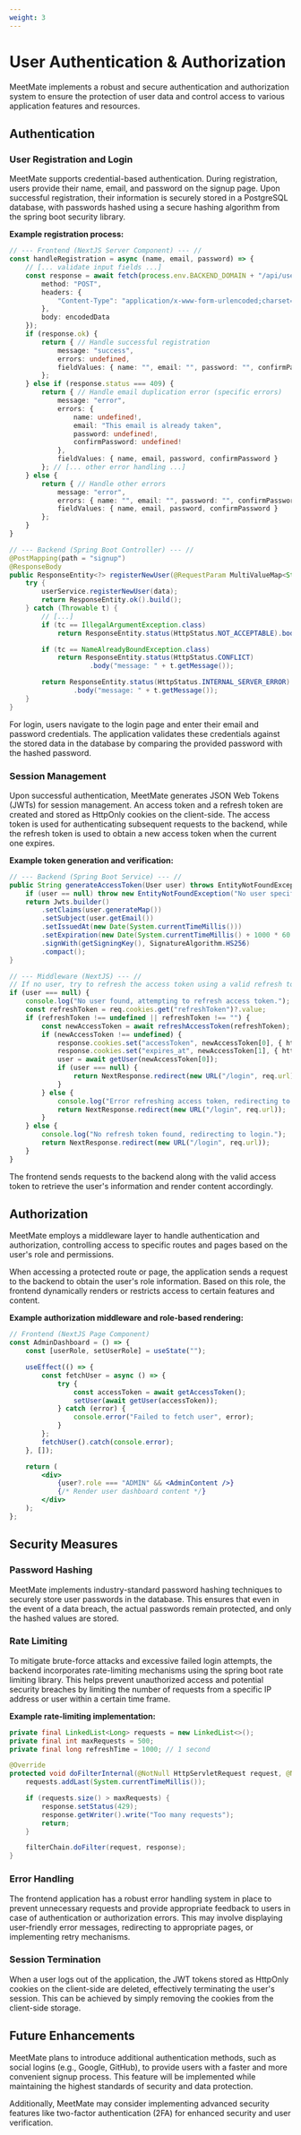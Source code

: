 ```yaml
---
weight: 3
---
```


# User Authentication & Authorization
MeetMate implements a robust and secure authentication and authorization system to ensure the protection of user data and control access to various application features and resources.

## Authentication

### User Registration and Login

MeetMate supports credential-based authentication. During registration, users provide their name, email, and password on the signup page. Upon successful registration, their information is securely stored in a PostgreSQL database, with passwords hashed using a secure hashing algorithm from the spring boot security library.

**Example registration process:**

```typescript
// --- Frontend (NextJS Server Component) --- //
const handleRegistration = async (name, email, password) => {
    // [... validate input fields ...]
    const response = await fetch(process.env.BACKEND_DOMAIN + "/api/user/signup", {
        method: "POST",
        headers: {
            "Content-Type": "application/x-www-form-urlencoded;charset=UTF-8"
        },
        body: encodedData
    });
    if (response.ok) {
        return { // Handle successful registration
            message: "success",
            errors: undefined,
            fieldValues: { name: "", email: "", password: "", confirmPassword: "" }
        };
    } else if (response.status === 409) {
        return { // Handle email duplication error (specific errors)
            message: "error",
            errors: {
                name: undefined!,
                email: "This email is already taken",
                password: undefined!,
                confirmPassword: undefined!
            },
            fieldValues: { name, email, password, confirmPassword }
        }; // [... other error handling ...]
    } else {
        return { // Handle other errors
            message: "error",
            errors: { name: "", email: "", password: "", confirmPassword: "" },
            fieldValues: { name, email, password, confirmPassword }
        };
    }
}
```
```java
// --- Backend (Spring Boot Controller) --- //
@PostMapping(path = "signup")
@ResponseBody
public ResponseEntity<?> registerNewUser(@RequestParam MultiValueMap<String, String> data) {
    try {
        userService.registerNewUser(data);
        return ResponseEntity.ok().build();
    } catch (Throwable t) {
        // [...]
        if (tc == IllegalArgumentException.class)
            return ResponseEntity.status(HttpStatus.NOT_ACCEPTABLE).body("message: " + t.getMessage());

        if (tc == NameAlreadyBoundException.class)
            return ResponseEntity.status(HttpStatus.CONFLICT)
                    .body("message: " + t.getMessage());

        return ResponseEntity.status(HttpStatus.INTERNAL_SERVER_ERROR)
                .body("message: " + t.getMessage());
    }
}
```
For login, users navigate to the login page and enter their email and password credentials. The application validates these credentials against the stored data in the database by comparing the provided password with the hashed password.

### Session Management

Upon successful authentication, MeetMate generates JSON Web Tokens (JWTs) for session management. An access token and a refresh token are created and stored as HttpOnly cookies on the client-side. The access token is used for authenticating subsequent requests to the backend, while the refresh token is used to obtain a new access token when the current one expires.

**Example token generation and verification:**

```java
// --- Backend (Spring Boot Service) --- //
public String generateAccessToken(User user) throws EntityNotFoundException {
    if (user == null) throw new EntityNotFoundException("No user specified");
    return Jwts.builder()
        .setClaims(user.generateMap())
        .setSubject(user.getEmail())
        .setIssuedAt(new Date(System.currentTimeMillis()))
        .setExpiration(new Date(System.currentTimeMillis() + 1000 * 60 * 5)) // expires in 5 minutes
        .signWith(getSigningKey(), SignatureAlgorithm.HS256)
        .compact();
}
```
```typescript
// --- Middleware (NextJS) --- //
// If no user, try to refresh the access token using a valid refresh token.
if (user === null) {
    console.log("No user found, attempting to refresh access token.");
    const refreshToken = req.cookies.get("refreshToken")?.value;
    if (refreshToken !== undefined || refreshToken !== "") {
        const newAccessToken = await refreshAccessToken(refreshToken);
        if (newAccessToken !== undefined) {
            response.cookies.set("accessToken", newAccessToken[0], { httpOnly: true, secure: true, sameSite: "strict" });
            response.cookies.set("expires_at", newAccessToken[1], { httpOnly: true, secure: true, sameSite: "strict" });
            user = await getUser(newAccessToken[0]);
            if (user === null) {
                return NextResponse.redirect(new URL("/login", req.url));
            }
        } else {
            console.log("Error refreshing access token, redirecting to login.");
            return NextResponse.redirect(new URL("/login", req.url));
        }
    } else {
        console.log("No refresh token found, redirecting to login.");
        return NextResponse.redirect(new URL("/login", req.url));
    }
}
```

The frontend sends requests to the backend along with the valid access token to retrieve the user's information and render content accordingly.

## Authorization

MeetMate employs a middleware layer to handle authentication and authorization, controlling access to specific routes and pages based on the user's role and permissions.

When accessing a protected route or page, the application sends a request to the backend to obtain the user's role information. Based on this role, the frontend dynamically renders or restricts access to certain features and content.

**Example authorization middleware and role-based rendering:**

```jsx
// Frontend (NextJS Page Component)
const AdminDashboard = () => {
    const [userRole, setUserRole] = useState("");

    useEffect(() => {
        const fetchUser = async () => {
            try {
                const accessToken = await getAccessToken();
                setUser(await getUser(accessToken));
            } catch (error) {
                console.error("Failed to fetch user", error);
            }
        };
        fetchUser().catch(console.error);
    }, []);

    return (
        <div>
            {user?.role === "ADMIN" && <AdminContent />}
            {/* Render user dashboard content */}
        </div>
    );
};
```

## Security Measures

### Password Hashing

MeetMate implements industry-standard password hashing techniques to securely store user passwords in the database. This ensures that even in the event of a data breach, the actual passwords remain protected, and only the hashed values are stored.

### Rate Limiting

To mitigate brute-force attacks and excessive failed login attempts, the backend incorporates rate-limiting mechanisms using the spring boot rate limiting library. This helps prevent unauthorized access and potential security breaches by limiting the number of requests from a specific IP address or user within a certain time frame.

**Example rate-limiting implementation:**

```java
private final LinkedList<Long> requests = new LinkedList<>();
private final int maxRequests = 500;
private final long refreshTime = 1000; // 1 second

@Override
protected void doFilterInternal(@NotNull HttpServletRequest request, @NotNull HttpServletResponse response, @NotNull FilterChain filterChain) throws ServletException, IOException {
    requests.addLast(System.currentTimeMillis());

    if (requests.size() > maxRequests) {
        response.setStatus(429);
        response.getWriter().write("Too many requests");
        return;
    }

    filterChain.doFilter(request, response);
}
```

### Error Handling

The frontend application has a robust error handling system in place to prevent unnecessary requests and provide appropriate feedback to users in case of authentication or authorization errors. This may involve displaying user-friendly error messages, redirecting to appropriate pages, or implementing retry mechanisms.

### Session Termination

When a user logs out of the application, the JWT tokens stored as HttpOnly cookies on the client-side are deleted, effectively terminating the user's session. This can be achieved by simply removing the cookies from the client-side storage.

## Future Enhancements

MeetMate plans to introduce additional authentication methods, such as social logins (e.g., Google, GitHub), to provide users with a faster and more convenient signup process. This feature will be implemented while maintaining the highest standards of security and data protection.

Additionally, MeetMate may consider implementing advanced security features like two-factor authentication (2FA) for enhanced security and user verification.